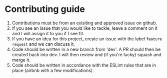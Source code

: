 # Contributing guide

 1. Contributions must be from an exisiting and approved issue on github.
 2. If you see an issue that you would like to tackle, leave a comment on it and I will assign it to you if I see fit.
 3. If you have an idea for this project, create an issue with the label `feature request` and we can discuss it.
 4. Code should be written in a new branch from 'dev'. A PR should then be created back into dev. I will then review and (if you're lucky) squash and merge it.
 5. Code should be written in accordance with the ESLint rules that are in place (airbnb with a few modifications).

